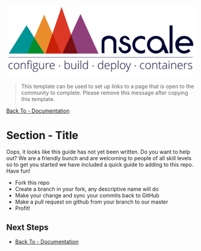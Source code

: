 
![nscale](../_imgs/logo.png)

> This template can be used to set up links to a page that is open to the community
> to complete. Please remove this message after copying this template.

[Back To - Documentation](../README.md)

# Section - Title
   
Oops, it looks like this guide has not yet been written. Do you want to help out? We are
a friendly bunch and are welcoming to people of all skill levels so to get you started we have
included a quick guide to adding to this repo. Have fun!

* Fork this repo
* Create a branch in your fork, any descriptive name will do
* Make your change and sync your commits back to GitHub
* Make a pull request on github from your branch to our master
* Profit!

## Next Steps

* [Back To - Documentation](../README.md)
